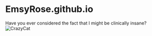# EmsyRose.github.io
Have you ever considered the fact that I might be clinically insane?
![CrazyCat](https://th.bing.com/th/id/R.e35d6d9e38ee6cfc3e731c2443ec611a?rik=fe0gjWplGYka7g&riu=http%3a%2f%2fventurebeat.com%2fwp-content%2fuploads%2f2012%2f11%2fcrazy-cat.jpg&ehk=QuiqnjVWV%2ferSvXLwJOswlHXCYcz6kK5Qr5Fcx018Zw%3d&risl=&pid=ImgRaw&r=0)  

